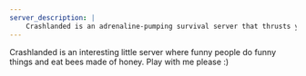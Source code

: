 ```yaml
---
server_description: |
    Crashlanded is an adrenaline-pumping survival server that thrusts you into the midst of an unforgiving and hostile environment. Brace yourself for a thrilling adventure as you find yourself stranded on an alien planet after a catastrophic spaceship crash. With limited resources and looming dangers, every decision you make is a matter of life or death. Scavenge for supplies, build makeshift shelters, and navigate through treacherous terrains filled with deadly creatures and mysterious anomalies. Can you withstand the challenges and find a way to escape the clutches of the Crashlanded planet? Test your survival skills and embark on a pulse-pounding journey where resilience is key.
---
```

Crashlanded is an interesting little server where funny people do funny things and eat bees made of honey.
Play with me please :)